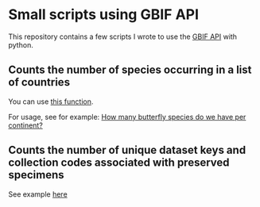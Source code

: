 # Small scripts using GBIF API

This repository contains a few scripts I wrote to use the [GBIF API](https://www.gbif.org/developer/summary) with python.

## Counts the number of species occurring in a list of countries

You can use [this function](https://github.com/ManonGros/Small-scripts-using-GBIF-API/blob/master/species_per_continent/species_in_country_list.py).

For usage, see for example: [How many butterfly species do we have per continent?](https://github.com/ManonGros/Small-scripts-using-GBIF-API/blob/master/species_per_continent/species_per_continent.ipynb)

## Counts the number of unique dataset keys and collection codes associated with  preserved specimens

See example [here](https://github.com/ManonGros/Small-scripts-using-GBIF-API/blob/master/datasets_containing_preserved_specimens/dataset_containing_preserved_specimens.ipynb)
